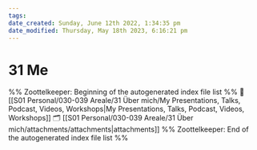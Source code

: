 ```yaml
---
tags: 
date_created: Sunday, June 12th 2022, 1:34:35 pm
date_modified: Thursday, May 18th 2023, 6:16:21 pm
---
```

# 31 Me
%% Zoottelkeeper: Beginning of the autogenerated index file list  %%
📄 [[S01 Personal/030-039 Areale/31 Über mich/My Presentations, Talks, Podcast, Videos, Workshops|My Presentations, Talks, Podcast, Videos, Workshops]]
🗂️ [[S01 Personal/030-039 Areale/31 Über mich/attachments/attachments|attachments]]
%% Zoottelkeeper: End of the autogenerated index file list  %%
